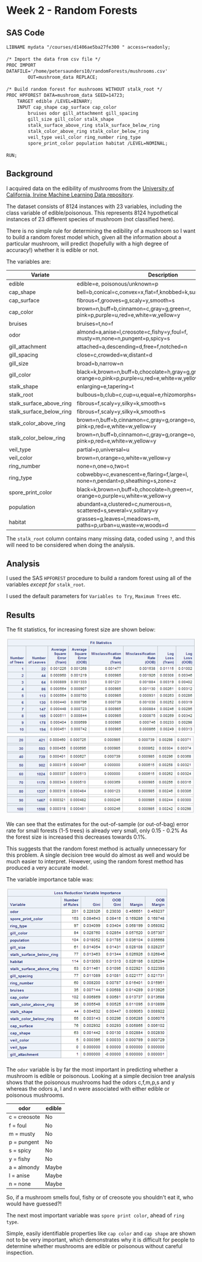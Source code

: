 # Week 2 - Random Forests

## SAS Code
```sas
LIBNAME mydata "/courses/d1406ae5ba27fe300 " access=readonly;

/* Import the data from csv file */
PROC IMPORT DATAFILE='/home/petersaunders10/randomForests/mushrooms.csv' 
        OUT=mushroom_data REPLACE;
        
/* Build random forest for mushrooms WITHOUT stalk_root */        
PROC HPFOREST DATA=mushroom_data SEED=14723;
    TARGET edible /LEVEL=BINARY;
    INPUT cap_shape cap_surface cap_color 
        bruises odor gill_attachment gill_spacing 
        gill_size gill_color stalk_shape 
        stalk_surface_above_ring stalk_surface_below_ring 
        stalk_color_above_ring stalk_color_below_ring 
        veil_type veil_color ring_number ring_type 
        spore_print_color population habitat /LEVEL=NOMINAL;
    
RUN;
```

## Background
I acquired data on the edibility of mushrooms from the [University of California, Irvine Machine Learning Data repository](https://archive.ics.uci.edu/ml/datasets/Mushroom).

The dataset consists of 8124 instances with 23 variables, including the class variable of edible/poisonous.  This represents 8124 hypothetical instances of 23 different species of mushroom (not classified here).  

There is no simple rule for determining the edibility of a mushroom so I want to build a random forest model which, given all the information about a particular mushroom, will predict (hopefully with a high degree of accuracy!) whether it is edible or not.

The variables are:

| Variate | Description |
| --- | --- |
|edible | edible=e, poisonous/unknown=p |
|cap_shape|                bell=b,conical=c,convex=x,flat=f,knobbed=k,sunken=s|
|cap_surface|             fibrous=f,grooves=g,scaly=y,smooth=s|
|cap_color|                brown=n,buff=b,cinnamon=c,gray=g,green=r, pink=p,purple=u,red=e,white=w,yellow=y|
|bruises|                 bruises=t,no=f|
|odor|                     almond=a,anise=l,creosote=c,fishy=y,foul=f, musty=m,none=n,pungent=p,spicy=s|
|gill_attachment|          attached=a,descending=d,free=f,notched=n|
|gill_spacing|             close=c,crowded=w,distant=d|
|gill_size|                broad=b,narrow=n|
|gill_color|               black=k,brown=n,buff=b,chocolate=h,gray=g,green=r, orange=o,pink=p,purple=u,red=e,white=w,yellow=y|
|stalk_shape|              enlarging=e,tapering=t|
|stalk_root|               bulbous=b,club=c,cup=u,equal=e,rhizomorphs=z,rooted=r,missing=?|
|stalk_surface_above_ring| fibrous=f,scaly=y,silky=k,smooth=s|
|stalk_surface_below_ring| fibrous=f,scaly=y,silky=k,smooth=s|
|stalk_color_above_ring|   brown=n,buff=b,cinnamon=c,gray=g,orange=o, pink=p,red=e,white=w,yellow=y|
|stalk_color_below_ring|   brown=n,buff=b,cinnamon=c,gray=g,orange=o, pink=p,red=e,white=w,yellow=y|
|veil_type|                partial=p,universal=u|
|veil_color|               brown=n,orange=o,white=w,yellow=y|
|ring_number|              none=n,one=o,two=t|
|ring_type|                cobwebby=c,evanescent=e,flaring=f,large=l, none=n,pendant=p,sheathing=s,zone=z|
|spore_print_color|        black=k,brown=n,buff=b,chocolate=h,green=r, orange=o,purple=u,white=w,yellow=y|
|population|               abundant=a,clustered=c,numerous=n, scattered=s,several=v,solitary=y|
|habitat|                  grasses=g,leaves=l,meadows=m, paths=p,urban=u,waste=w,woods=d|

The `stalk_root` column contains many missing data, coded using `?`, and this will need to be considered when doing the analysis.

## Analysis

I used the SAS `HPFOREST` procedure to build a random forest using all of the variables *except for* `stalk_root`.

I used the default parameters for `Variables to Try`, `Maximum Trees` etc.

## Results

The fit statistics, for increasing forest size are shown below:

![Fitting Stats 1-10](images/fitstats1.png)
![Fitting Stats 20-100](images/fitstats2.png)

We can see that the estimates for the out-of-sample (or out-of-bag) error rate for small forests (1-5 trees) is already very small, only 0.15 - 0.2%  As the forest size is increased this decreases towards 0.1%.

This suggests that the random forest method is actually unnecessary for this problem.  A single decision tree would do almost as well and would be much easier to interpret.  However, using the random forest method has produced a very accurate model.

The variable importance table was:

![Variable Importance Table](images/importance.png)

The `odor` variable is by far the most important in predicting whether a mushroom is edible or poisonous.  Looking at a simple decision tree analysis shows that the poisonous mushrooms had the odors c,f,m,p,s and y whereas the odors a, l and n were associated with either edible or poisonous mushrooms.

| odor | edible |
|------|--------|
|c = creosote | No |
|f = foul     | No |
|m = musty    | No |
|p = pungent  | No |
|s = spicy    | No |
|y = fishy    | No |
|a = almondy  | Maybe |
|l = anise    | Maybe |
|n = none     | Maybe |

So, if a mushroom smells foul, fishy or of creosote you shouldn't eat it, who would have guessed?!

The next most important variable was `spore print color`, ahead of `ring type`. 

Simple, easily identifiable properties like `cap color` and `cap shape` are shown not to be very important, which demonstrates why it is difficult for people to determine whether mushrooms are edible or poisonous without careful inspection.
